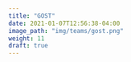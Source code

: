 ```yaml
---
title: "GOST"
date: 2021-01-07T12:56:38-04:00
image_path: "img/teams/gost.png"
weight: 11
draft: true
---
```



